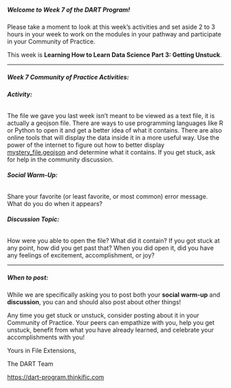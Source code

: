 ##### **Welcome to Week 7 of the DART Program!**

Please take a moment to look at this week’s activities and set aside 2 to 3 hours in your week to work on the modules in your pathway and participate in your Community of Practice. 

This week is **Learning How to Learn Data Science Part 3: Getting Unstuck**.

---

##### **Week 7 Community of Practice Activities:**

###### **Activity:** 
The file we gave you last week isn’t meant to be viewed as a text file, it is actually a geojson file. There are ways to use programming languages like R or Python to open it and get a better idea of what it contains. There are also online tools that will display the data inside it in a more useful way. Use the power of the internet to figure out how to better display [mystery_file.geojson](https://raw.githubusercontent.com/arcus/DART_Community_of_Practice/main/Prompts/Week07/mystery_file.geojson) and determine what it contains. If you get stuck, ask for help in the community discussion. 

###### **Social Warm-Up:** 
Share your favorite (or least favorite, or most common) error message. What do you do when it appears?

###### **Discussion Topic:** 
How were you able to open the file? What did it contain? If you got stuck at any point, how did you get past that? When you did open it, did you have any feelings of excitement, accomplishment, or joy?


---

##### **When to post:**

While we are specifically asking you to post both your **social warm-up** and **discussion**, you can and should also post about other things!

Any time you get stuck or unstuck, consider posting about it in your Community of Practice. Your peers can empathize with you, help you get unstuck, benefit from what you have already learned, and celebrate your accomplishments with you!

 Yours in File Extensions, 

The DART Team

https://dart-program.thinkific.com

